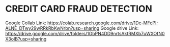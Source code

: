 # CREDIT CARD FRAUD DETECTION
Google Collab Link: https://colab.research.google.com/drive/1Dc-MFcPI-ALNE_DTwy29wRRkRbKwNrbn?usp=sharing
Google drive Link: https://drive.google.com/drive/folders/1GbPN4DD9nrtsAktRMXb7uWXOfN0X3oIB?usp=sharing
